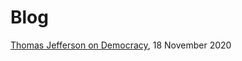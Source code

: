 # Blog

[Thomas Jefferson on Democracy](https://humble-truthdevotee.github.io/jeff-on-democracy-2020-11-18), 18 November 2020
